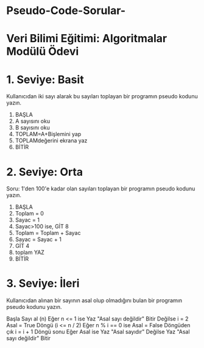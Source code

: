 # Pseudo-Code-Sorular-
 # Veri Bilimi Eğitimi: Algoritmalar Modülü Ödevi 
 
# 1. Seviye: Basit
Kullanıcıdan iki sayı alarak bu sayıları toplayan bir programın pseudo kodunu yazın.

1. BAŞLA 
2. A sayısını oku  
3. B sayısını oku  
4. TOPLAM=A+Bişlemini yap 
5. TOPLAMdeğerini ekrana yaz
6. BİTİR


# 2. Seviye: Orta
Soru: 1'den 100'e kadar olan sayıları toplayan bir programın pseudo kodunu yazın.

1.    BAŞLA
2.    Toplam = 0
3.    Sayac = 1
4.    Sayac>100 ise, GİT 8
5.    Toplam = Toplam + Sayac
6.    Sayac = Sayac + 1
7.    GİT 4
8.    toplam YAZ
9.    BİTİR   



# 3. Seviye: İleri

Kullanıcıdan alınan bir sayının asal olup olmadığını bulan bir programın pseudo kodunu yazın.

Başla
  Sayı al (n)
  Eğer n <= 1 ise
    Yaz "Asal sayı değildir"
    Bitir
  Değilse
    i = 2
    Asal = True
    Döngü (i <= n / 2)
      Eğer n % i == 0 ise
        Asal = False
        Döngüden çık
      i = i + 1
    Döngü sonu
    Eğer Asal ise
      Yaz "Asal sayıdır"
    Değilse
      Yaz "Asal sayı değildir"
Bitir



